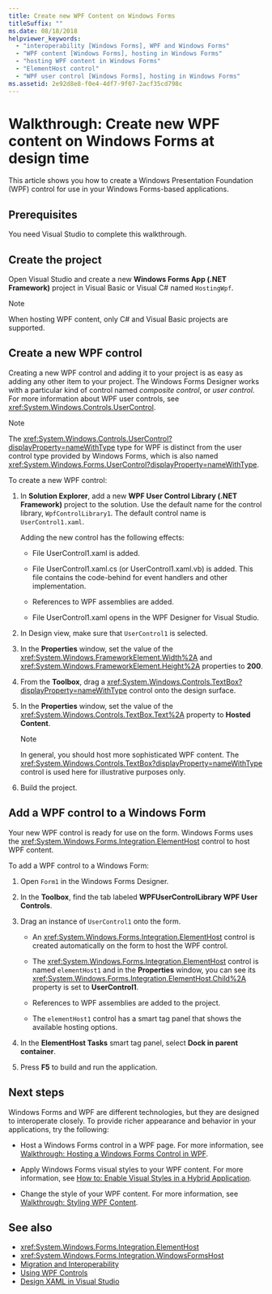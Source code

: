 ```yaml
---
title: Create new WPF Content on Windows Forms
titleSuffix: ""
ms.date: 08/18/2018
helpviewer_keywords:
  - "interoperability [Windows Forms], WPF and Windows Forms"
  - "WPF content [Windows Forms], hosting in Windows Forms"
  - "hosting WPF content in Windows Forms"
  - "ElementHost control"
  - "WPF user control [Windows Forms], hosting in Windows Forms"
ms.assetid: 2e92d8e8-f0e4-4df7-9f07-2acf35cd798c
---
```

# Walkthrough: Create new WPF content on Windows Forms at design time

This article shows you how to create a Windows Presentation Foundation (WPF) control for use in your Windows Forms-based applications.

## Prerequisites

You need Visual Studio to complete this walkthrough.

## Create the project

Open Visual Studio and create a new **Windows Forms App (.NET Framework)** project in Visual Basic or Visual C# named `HostingWpf`.

> [!NOTE]
> When hosting WPF content, only C# and Visual Basic projects are supported.

## Create a new WPF control

Creating a new WPF control and adding it to your project is as easy as adding any other item to your project. The Windows Forms Designer works with a particular kind of control named *composite control*, or *user control*. For more information about WPF user controls, see <xref:System.Windows.Controls.UserControl>.

> [!NOTE]
> The <xref:System.Windows.Controls.UserControl?displayProperty=nameWithType> type for WPF is distinct from the user control type provided by Windows Forms, which is also named <xref:System.Windows.Forms.UserControl?displayProperty=nameWithType>.

To create a new WPF control:

1. In **Solution Explorer**, add a new **WPF User Control Library (.NET Framework)** project to the solution. Use the default name for the control library, `WpfControlLibrary1`. The default control name is `UserControl1.xaml`.

   Adding the new control has the following effects:

   - File UserControl1.xaml is added.

   - File UserControl1.xaml.cs (or UserControl1.xaml.vb) is added. This file contains the code-behind for event handlers and other implementation.

   - References to WPF assemblies are added.

   - File UserControl1.xaml opens in the WPF Designer for Visual Studio.

2. In Design view, make sure that `UserControl1` is selected.

3. In the **Properties** window, set the value of the <xref:System.Windows.FrameworkElement.Width%2A> and <xref:System.Windows.FrameworkElement.Height%2A> properties to **200**.

4. From the **Toolbox**, drag a <xref:System.Windows.Controls.TextBox?displayProperty=nameWithType> control onto the design surface.

5. In the **Properties** window, set the value of the <xref:System.Windows.Controls.TextBox.Text%2A> property to **Hosted Content**.

   > [!NOTE]
   > In general, you should host more sophisticated WPF content. The <xref:System.Windows.Controls.TextBox?displayProperty=nameWithType> control is used here for illustrative purposes only.

6. Build the project.

## Add a WPF control to a Windows Form

Your new WPF control is ready for use on the form. Windows Forms uses the <xref:System.Windows.Forms.Integration.ElementHost> control to host WPF content.

To add a WPF control to a Windows Form:

1. Open `Form1` in the Windows Forms Designer.

2. In the **Toolbox**, find the tab labeled **WPFUserControlLibrary WPF User Controls**.

3. Drag an instance of `UserControl1` onto the form.

    - An <xref:System.Windows.Forms.Integration.ElementHost> control is created automatically on the form to host the WPF control.

    - The <xref:System.Windows.Forms.Integration.ElementHost> control is named `elementHost1` and in the **Properties** window, you can see its <xref:System.Windows.Forms.Integration.ElementHost.Child%2A> property is set to **UserControl1**.

    - References to WPF assemblies are added to the project.

    - The `elementHost1` control has a smart tag panel that shows the available hosting options.

4. In the **ElementHost Tasks** smart tag panel, select **Dock in parent container**.

5. Press **F5** to build and run the application.

## Next steps

Windows Forms and WPF are different technologies, but they are designed to interoperate closely. To provide richer appearance and behavior in your applications, try the following:

- Host a Windows Forms control in a WPF page. For more information, see [Walkthrough: Hosting a Windows Forms Control in WPF](/dotnet/framework/wpf/advanced/walkthrough-hosting-a-windows-forms-control-in-wpf).

- Apply Windows Forms visual styles to your WPF content. For more information, see [How to: Enable Visual Styles in a Hybrid Application](/dotnet/framework/wpf/advanced/how-to-enable-visual-styles-in-a-hybrid-application).

- Change the style of your WPF content. For more information, see [Walkthrough: Styling WPF Content](walkthrough-styling-wpf-content.md).

## See also

- <xref:System.Windows.Forms.Integration.ElementHost>
- <xref:System.Windows.Forms.Integration.WindowsFormsHost>
- [Migration and Interoperability](/dotnet/framework/wpf/advanced/migration-and-interoperability)
- [Using WPF Controls](using-wpf-controls.md)
- [Design XAML in Visual Studio](/visualstudio/xaml-tools/designing-xaml-in-visual-studio)
